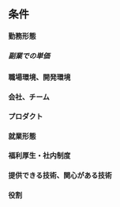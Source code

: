## 条件

#### 勤務形態

##### 副業での単価

#### 職場環境、開発環境

#### 会社、チーム

#### プロダクト

#### 就業形態

#### 福利厚生・社内制度

#### 提供できる技術、関心がある技術

#### 役割

